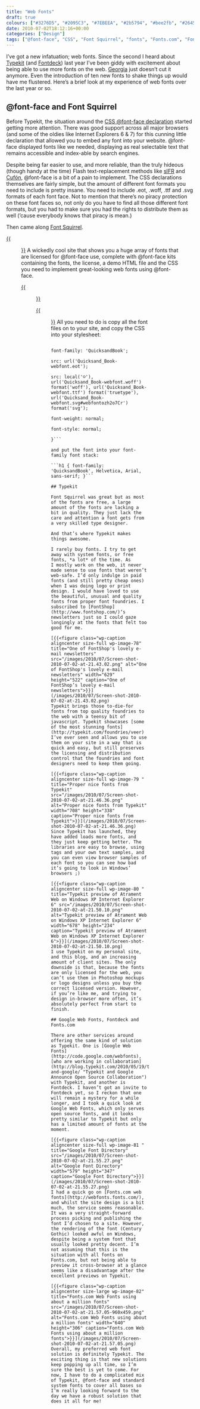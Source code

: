```yaml
---
title: "Web Fonts"
draft: true
colours: ["#3276D5", "#2095C3", "#7EBEEA", "#2b5794", "#bee2fb", "#264571", "#20afc3"]
date: 2010-07-02T18:12:16+00:00
categories: ["Design"]
tags: ["@font-face", "CSS", "Font Squirrel", "fonts", "Fonts.com", "Fontshop", "Google Web Fonts", "typekit"]
---
```


I’ve got a new infatuation; web fonts. Since the second I heard about [Typekit](http://typekit.com) (and [Fontdeck](http://fontdeck.com/)) last year I’ve been giddy with excitement about being able to use more fonts on the web. [Georgia](http://en.wikipedia.org/wiki/Georgia_font "Georgia on Wikipedia") just doesn’t cut it anymore. Even the introduction of ten new fonts to shake things up would have me flustered. Here’s a brief look at my experience of web fonts over the last year or so.

## @font-face and Font Squirrel

Before Typekit, the situation around the [CSS @font-face declaration](http://www.alistapart.com/articles/cssatten/) started getting more attention. There was good support across all major browsers (and some of the oldies like Internet Explorers 6 &amp; 7) for this cunning little declaration that allowed you to embed any font into your website. @font-face displayed fonts like we needed, displaying as real selectable text that remains accessible and index-able by search engines.

Despite being far easier to use, and more reliable, than the truly hideous (though handy at the time) Flash text-replacement methods like [sIFR](http://wiki.novemberborn.net/sifr3/) and [Cufón](http://cufon.shoqolate.com/generate/), @font-face is a bit of a pain to implement. The CSS declarations themselves are fairly simple, but the amount of different font formats you need to include is pretty insane. You need to include .eot, .woff, .ttf and .svg formats of each font face. Not to mention that there’s no piracy protection on these font faces so, not only do you have to find all those different font formats, but you had to make sure you had the rights to distribute them as well (’cause everybody knows that piracy is mean.)

Then came along [Font Squirrel](http://www.fontsquirrel.com/).

[{{<figure class="wp-caption aligncenter size-full wp-image-75 " title="Quicksand font at Font Squirrel" src="/images/2010/07/Screen-shot-2010-07-02-at-21.31.14.png" alt="Quicksand font at Font Squirrel" width="627" height="331" caption="Quicksand font at Font Squirrel">}}](/images/2010/07/Screen-shot-2010-07-02-at-21.31.14.png)
A wickedly cool site that shows you a huge array of fonts that are licensed for @font-face use, complete with @font-face kits containing the fonts, the license, a demo HTML file and the CSS you need to implement great-looking web fonts using @font-face.

[{{<figure class="wp-caption aligncenter size-full wp-image-76 " title="Font Squirrel @font-face kit download" src="/images/2010/07/Screen-shot-2010-07-02-at-21.32.52.png" alt="Font Squirrel @font-face kit download" width="572" height="276" caption="Font Squirrel @font-face kit download">}}](/images/2010/07/Screen-shot-2010-07-02-at-21.32.52.png)

[{{<figure class="wp-caption aligncenter size-full wp-image-77" title="All the files in the Font Squirrel @font-face kit" src="/images/2010/07/Screen-shot-2010-07-02-at-21.37.41.png" alt="All the files in the Font Squirrel @font-face kit" width="513" height="681" caption="All the files in the Font Squirrel @font-face kit">}}](/images/2010/07/Screen-shot-2010-07-02-at-21.37.41.png)
All you need to do is copy all the font files on to your site, and copy the CSS into your stylesheet:

```@font-face {

font-family: 'QuicksandBook';

src: url('Quicksand_Book-webfont.eot');

src: local('☺'), url('Quicksand_Book-webfont.woff') format('woff'), url('Quicksand_Book-webfont.ttf') format('truetype'), url('Quicksand_Book-webfont.svg#webfontozh2o7Cr') format('svg');

font-weight: normal;

font-style: normal;

}```

and put the font into your font-family font stack:

```h1 { font-family: 'QuicksandBook', Helvetica, Arial, sans-serif; }```

## Typekit

Font Squirrel was great but as most of the fonts are free, a large amount of the fonts are lacking a bit in quality. They just lack the care and attention a font gets from a very skilled type designer.

And that’s where Typekit makes things awesome.

I rarely buy fonts. I try to get away with system fonts, or free fonts, *a lot* of the time. As I mostly work on the web, it never made sense to use fonts that weren’t web-safe. I’d only indulge in paid fonts (and still pretty cheap ones) when I was doing logo or print design. I would have loved to use the beautiful, unusual and quality fonts from proper font foundries. I subscribed to [FontShop](http://www.fontshop.com/)‘s newsletters just so I could gaze longingly at the fonts that felt too good for me.

[{{<figure class="wp-caption aligncenter size-full wp-image-78" title="One of FontShop's lovely e-mail newsletters" src="/images/2010/07/Screen-shot-2010-07-02-at-21.43.02.png" alt="One of FontShop's lovely e-mail newsletters" width="629" height="522" caption="One of FontShop’s lovely e-mail newsletters">}}](/images/2010/07/Screen-shot-2010-07-02-at-21.43.02.png)
Typekit brings those to-die-for fonts from top quality foundries to the web with a teensy bit of javascript. Typekit showcases [some of the most stunning fonts](http://typekit.com/foundries/veer) I’ve ever seen and allows you to use them on your site in a way that is quick and easy, but still preserves the licensing and distribution control that the foundries and font designers need to keep them going.

[{{<figure class="wp-caption aligncenter size-full wp-image-79 " title="Proper nice fonts from Typekit" src="/images/2010/07/Screen-shot-2010-07-02-at-21.46.36.png" alt="Proper nice fonts from Typekit" width="708" height="338" caption="Proper nice fonts from Typekit">}}](/images/2010/07/Screen-shot-2010-07-02-at-21.46.36.png)
Since Typekit has launched, they have added loads more fonts, and they just keep getting better. The libraries are easy to browse, using tags and your own text samples, and you can even view browser samples of each font so you can see how bad it’s going to look in Windows’ browsers ;)

[{{<figure class="wp-caption aligncenter size-full wp-image-80 " title="Typekit preview of Atrament Web on Windows XP Internet Explorer 6" src="/images/2010/07/Screen-shot-2010-07-02-at-21.50.10.png" alt="Typekit preview of Atrament Web on Windows XP Internet Explorer 6" width="678" height="234" caption="Typekit preview of Atrament Web on Windows XP Internet Explorer 6">}}](/images/2010/07/Screen-shot-2010-07-02-at-21.50.10.png)
I use Typekit on my personal site, and this blog, and an increasing amount of client sites. The only downside is that, because the fonts are only licensed for the web, you can’t use them in Photoshop mockups or logo designs unless you buy the correct licensed version. However, if you’re like me, and trying to design in-browser more often, it’s absolutely perfect from start to finish.

## Google Web Fonts, Fontdeck and Fonts.com

There are other services around offering the same kind of solution as Typekit. One is [Google Web Fonts](http://code.google.com/webfonts), [who are working in collaboration](http://blog.typekit.com/2010/05/19/typekit-and-google/ "Typekit and Google Announce Open Source Collaboration") with Typekit, and another is Fontdeck. I haven’t got an invite to Fontdeck yet, so I reckon that one will remain a mystery for a while longer, and I took a quick look at Google Web Fonts, which only serves open source fonts, and it looks pretty similar to Typekit but only has a limited amount of fonts at the moment.

[{{<figure class="wp-caption aligncenter size-full wp-image-81 " title="Google Font Directory" src="/images/2010/07/Screen-shot-2010-07-02-at-21.55.27.png" alt="Google Font Directory" width="579" height="347" caption="Google Font Directory">}}](/images/2010/07/Screen-shot-2010-07-02-at-21.55.27.png)
I had a quick go on [Fonts.com web fonts](http://webfonts.fonts.com/), and whilst the site design is a bit much, the service seems reasonable. It was a very straight-forward process picking and publishing the font I’d chosen to a site. However, the rendering of the font (Century Gothic) looked awful on Windows, despite being a system font that usually looked pretty decent. I’m not assuming that this is the situation with all fonts on Fonts.com, but not being able to preview it cross-browser at a glance seems like a disadvantage after the excellent previews on Typekit.

[{{<figure class="wp-caption aligncenter size-large wp-image-82" title="Fonts.com Web Fonts using about a million fonts" src="/images/2010/07/Screen-shot-2010-07-02-at-21.57.05-960x459.png" alt="Fonts.com Web Fonts using about a million fonts" width="640" height="306" caption="Fonts.com Web Fonts using about a million fonts">}}](/images/2010/07/Screen-shot-2010-07-02-at-21.57.05.png)
Overall, my preferred web font solution is definitely Typekit. The exciting thing is that new solutions keep popping up all time, so I’m sure the best is yet to come. For now, I have to do a complicated mix of Typekit, @font-face and standard system fonts to cover all bases so I’m really looking forward to the day we have a robust solution that does it all for me!
